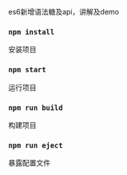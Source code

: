 es6新增语法糖及api，讲解及demo

### `npm install`
安装项目

### `npm start`

运行项目

### `npm run build`
构建项目

### `npm run eject`
暴露配置文件
